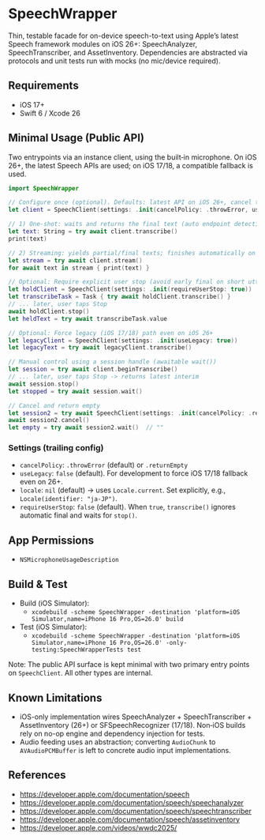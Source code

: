 # SpeechWrapper

Thin, testable facade for on-device speech-to-text using Apple’s latest Speech framework modules on iOS 26+: SpeechAnalyzer, SpeechTranscriber, and AssetInventory. Dependencies are abstracted via protocols and unit tests run with mocks (no mic/device required).

## Requirements
- iOS 17+
- Swift 6 / Xcode 26

## Minimal Usage (Public API)
Two entrypoints via an instance client, using the built‑in microphone. On iOS 26+, the latest Speech APIs are used; on iOS 17/18, a compatible fallback is used.

```swift
import SpeechWrapper

// Configure once (optional). Defaults: latest API on iOS 26+, cancel throws, locale = .current.
let client = SpeechClient(settings: .init(cancelPolicy: .throwError, useLegacy: false))

// 1) One‑shot: waits and returns the final text (auto endpoint detection)
let text: String = try await client.transcribe()
print(text)

// 2) Streaming: yields partial/final texts; finishes automatically on final
let stream = try await client.stream()
for await text in stream { print(text) }

// Optional: Require explicit user stop (avoid early final on short utterances)
let holdClient = SpeechClient(settings: .init(requireUserStop: true))
let transcribeTask = Task { try await holdClient.transcribe() }
// ... later, user taps Stop
await holdClient.stop()
let heldText = try await transcribeTask.value

// Optional: Force legacy (iOS 17/18) path even on iOS 26+
let legacyClient = SpeechClient(settings: .init(useLegacy: true))
let legacyText = try await legacyClient.transcribe()

// Manual control using a session handle (awaitable wait())
let session = try await client.beginTranscribe()
// ... later, user taps Stop -> returns latest interim
await session.stop()
let stopped = try await session.wait()

// Cancel and return empty
let session2 = try await SpeechClient(settings: .init(cancelPolicy: .returnEmpty)).beginTranscribe()
await session2.cancel()
let empty = try await session2.wait()  // ""
```

### Settings (trailing config)
- `cancelPolicy`: `.throwError` (default) or `.returnEmpty`
- `useLegacy`: `false` (default). For development to force iOS 17/18 fallback even on 26+.
- `locale`: `nil` (default) → uses `Locale.current`. Set explicitly, e.g., `Locale(identifier: "ja-JP")`.
- `requireUserStop`: `false` (default). When `true`, `transcribe()` ignores automatic final and waits for `stop()`.

## App Permissions
- `NSMicrophoneUsageDescription`

## Build & Test
- Build (iOS Simulator):
  - `xcodebuild -scheme SpeechWrapper -destination 'platform=iOS Simulator,name=iPhone 16 Pro,OS=26.0' build`
- Test (iOS Simulator):
  - `xcodebuild -scheme SpeechWrapper -destination 'platform=iOS Simulator,name=iPhone 16 Pro,OS=26.0' -only-testing:SpeechWrapperTests test`

Note: The public API surface is kept minimal with two primary entry points on `SpeechClient`. All other types are internal.

## Known Limitations
- iOS-only implementation wires SpeechAnalyzer + SpeechTranscriber + AssetInventory (26+) or SFSpeechRecognizer (17/18). Non‑iOS builds rely on no-op engine and dependency injection for tests.
- Audio feeding uses an abstraction; converting `AudioChunk` to `AVAudioPCMBuffer` is left to concrete audio input implementations.

## References
- https://developer.apple.com/documentation/speech
- https://developer.apple.com/documentation/speech/speechanalyzer
- https://developer.apple.com/documentation/speech/speechtranscriber
- https://developer.apple.com/documentation/speech/assetinventory
- https://developer.apple.com/videos/wwdc2025/
